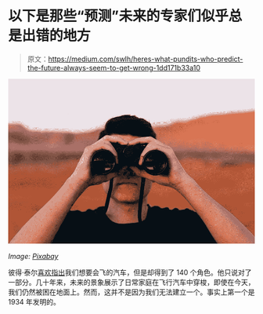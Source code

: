 # 以下是那些“预测”未来的专家们似乎总是出错的地方

> 原文：<https://medium.com/swlh/heres-what-pundits-who-predict-the-future-always-seem-to-get-wrong-1dd171b33a10>

![](img/5d26d4e51b45a6d242754005050c7da2.png)

*Image:* [*Pixabay*](https://pixabay.com/images/search/binoculars/)

彼得·泰尔[喜欢指出](https://som.yale.edu/blog/peter-thiel-at-yale-we-wanted-flying-cars-instead-we-got-140-characters)我们想要会飞的汽车，但是却得到了 140 个角色。他只说对了一部分。几十年来，未来的景象展示了日常家庭在飞行汽车中穿梭，即使在今天，我们仍然被困在地面上。然而，这并不是因为我们无法建立一个。事实上第一个是 1934 年发明的。